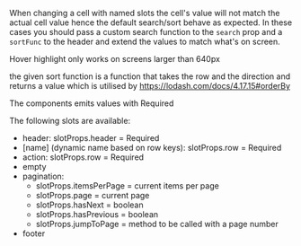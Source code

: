 When changing a cell with named slots the cell's value will not match the actual cell value hence the default search/sort behave as expected. In these cases you should pass a custom search function to the `search` prop and a `sortFunc` to the header and extend the values to match what's on screen.

Hover highlight only works on screens larger than 640px

the given sort function is a function that  takes the row and the direction and returns a value which is utilised by https://lodash.com/docs/4.17.15#orderBy

The components emits values with Required<Row>

The following slots are available:
 - header: slotProps.header = Required<Column>
 - [name] (dynamic name based on row keys): slotProps.row = Required<Row>
 - action: slotProps.row = Required<Row>
 - empty
 - pagination:
    - slotProps.itemsPerPage = current items per page
    - slotProps.page = current page
    - slotProps.hasNext = boolean
    - slotProps.hasPrevious = boolean
    - slotProps.jumpToPage = method to be called with a page number
 - footer
